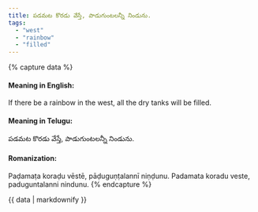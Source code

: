 ```yaml
---
title: పడమట కొరడు వేస్తే, పాడుగుంటలన్నీ నిండును.
tags:
  - "west"
  - "rainbow"
  - "filled"
---
```


{% capture data %}
#### Meaning in English:
If there be a rainbow in the west, all the dry tanks will be filled.

#### Meaning in Telugu:
పడమట కొరడు వేస్తే, పాడుగుంటలన్నీ నిండును.

#### Romanization:
Paḍamaṭa koraḍu vēstē, pāḍuguṇṭalannī niṇḍunu.
Padamata koradu veste, paduguntalanni nindunu.
{% endcapture %}

{{ data | markdownify }}

